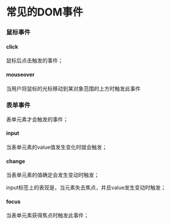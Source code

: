 
# 常见的DOM事件

### 鼠标事件

#### click

鼠标后点击触发的事件；

<code-run show-code="top">
    <template>
        <codehead>
            <script src="https://cdn.jsdelivr.net/gh/kirakiray/ofa.js/dist/ofa.js"></script>
        </codehead>
        <button id="btn">Click Me!</button>
        <script>
            let count = 0;
            $("#btn").on("click", () => {
                count = count + 1;
                $("#btn").text = "click count " + count;
            });
        </script>
    </template>
</code-run>

#### mouseover

当用户将鼠标的光标移动到某对象范围的上方时触发此事件

<code-run show-code="top">
    <template>
        <codehead>
            <script src="https://cdn.jsdelivr.net/gh/kirakiray/ofa.js/dist/ofa.js"></script>
        </codehead>
        <div id="target" style="width:100px;height:100px;background-color:#eee;">Click Me!</div>
        <script>
            let count = 0;
            $("#target").on("mouseover", () => {
                count = count + 1;
                $("#target").text = "mouseover count " + count;
            });
        </script>
    </template>
</code-run>

### 表单事件

表单元素才会触发的事件；

#### input

当表单元素的value值发生变化时就会触发；

<code-run show-code="top">
    <template>
        <codehead>
            <script src="https://cdn.jsdelivr.net/gh/kirakiray/ofa.js/dist/ofa.js"></script>
        </codehead>
        <div id="consoler"></div>
        <input type="text" id="target" />
        <script>
            $("#target").on("input",e =>{
                $("#consoler").text = $("#target").value;
            });
        </script>
    </template>
</code-run>

#### change

当表单元素的值确定会发生变动时触发；

input标签上的表现是，当元素失去焦点，并且value发生变动时触发；

<code-run show-code="top">
    <template>
        <codehead>
            <script src="https://cdn.jsdelivr.net/gh/kirakiray/ofa.js/dist/ofa.js"></script>
        </codehead>
        <div id="consoler"></div>
        <input type="text" id="target" />
        <script>
            $("#target").on("change",e =>{
                $("#consoler").text = $("#target").value;
            });
        </script>
    </template>
</code-run>

#### focus

当表单元素获得焦点时触发此事件；

<code-run show-code="top">
    <template>
        <codehead>
            <script src="https://cdn.jsdelivr.net/gh/kirakiray/ofa.js/dist/ofa.js"></script>
        </codehead>
        <div id="consoler"></div>
        <input type="text" id="target" />
        <script>
            let count = 0;
            $("#target").on("focus",e =>{
                count = count + 1;
                $("#consoler").text = count;
            });
        </script>
    </template>
</code-run>